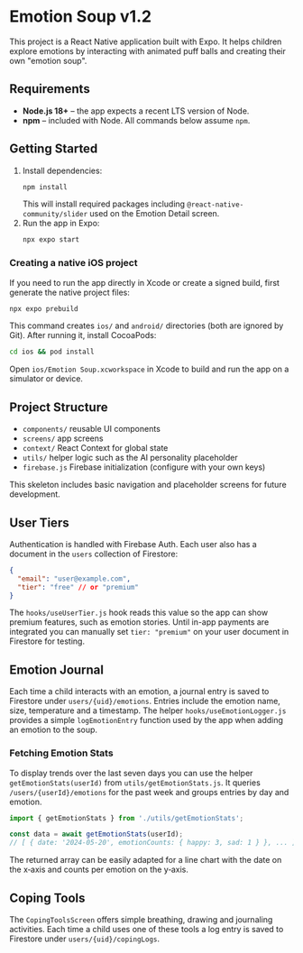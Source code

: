 # Emotion Soup v1.2

This project is a React Native application built with Expo. It helps children explore emotions by interacting with animated puff balls and creating their own "emotion soup".

## Requirements

- **Node.js 18+** – the app expects a recent LTS version of Node.
- **npm** – included with Node. All commands below assume `npm`.

## Getting Started

1. Install dependencies:
   ```bash
   npm install
   ```
   This will install required packages including `@react-native-community/slider` used on the Emotion Detail screen.
2. Run the app in Expo:
   ```bash
   npx expo start
   ```

### Creating a native iOS project

If you need to run the app directly in Xcode or create a signed build, first
generate the native project files:

```bash
npx expo prebuild
```

This command creates `ios/` and `android/` directories (both are ignored by
Git). After running it, install CocoaPods:

```bash
cd ios && pod install
```

Open `ios/Emotion Soup.xcworkspace` in Xcode to build and run the app on a
simulator or device.

## Project Structure

- `components/` reusable UI components
- `screens/` app screens
- `context/` React Context for global state
- `utils/` helper logic such as the AI personality placeholder
- `firebase.js` Firebase initialization (configure with your own keys)

This skeleton includes basic navigation and placeholder screens for future development.

## User Tiers

Authentication is handled with Firebase Auth. Each user also has a document in the `users` collection of Firestore:

```json
{
  "email": "user@example.com",
  "tier": "free" // or "premium"
}
```

The `hooks/useUserTier.js` hook reads this value so the app can show premium features, such as emotion stories. Until in-app payments are integrated you can manually set `tier: "premium"` on your user document in Firestore for testing.

## Emotion Journal

Each time a child interacts with an emotion, a journal entry is saved to Firestore under `users/{uid}/emotions`. Entries include the emotion name, size, temperature and a timestamp. The helper `hooks/useEmotionLogger.js` provides a simple `logEmotionEntry` function used by the app when adding an emotion to the soup.

### Fetching Emotion Stats

To display trends over the last seven days you can use the helper `getEmotionStats(userId)` from `utils/getEmotionStats.js`. It queries `/users/{userId}/emotions` for the past week and groups entries by day and emotion.

```js
import { getEmotionStats } from './utils/getEmotionStats';

const data = await getEmotionStats(userId);
// [ { date: '2024-05-20', emotionCounts: { happy: 3, sad: 1 } }, ... ]
```

The returned array can be easily adapted for a line chart with the date on the x‑axis and counts per emotion on the y‑axis.

## Coping Tools

The `CopingToolsScreen` offers simple breathing, drawing and journaling activities. Each time a child uses one of these tools a log entry is saved to Firestore under `users/{uid}/copingLogs`.
